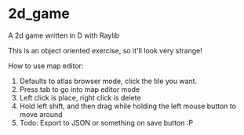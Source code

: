 # 2d_game
 A 2d game written in D with Raylib

This is an object oriented exercise, so it'll look very strange!

How to use map editor:
1. Defaults to atlas browser mode, click the tile you want.
2. Press tab to go into map editor mode
3. Left click is place, right click is delete
4. Hold left shift, and then drag while holding the left mouse button to move around
5. Todo: Export to JSON or something on save button :P
